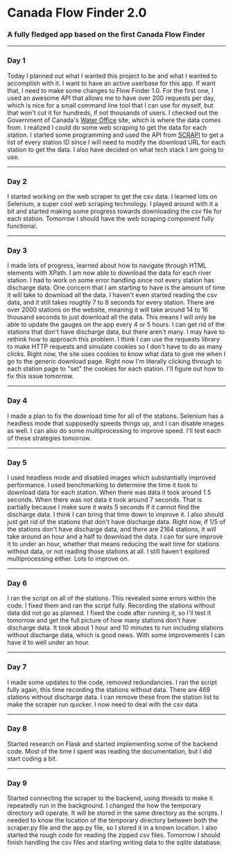 # Canada Flow Finder 2.0
### A fully fledged app based on the first Canada Flow Finder

---
### Day 1
Today I planned out what I wanted this project to be and what I wanted to accomplish with it. I want to have an active userbase for this app. If want that, I need to make some changes to Flow Finder 1.0. For the first one, I used an awesome API that allows me to have over 200 requests per day, which is nice for a small command line tool that I can use for myself, but that won't cut it for hundreds, if not thousands of users. I checked out the Government of Canada's [Water Office](https://wateroffice.ec.gc.ca/) site, which is where the data comes from. I realized I could do some web scraping to get the data for each station. I started some programming and used the API from [SCRAPI](https://scrap2api.web.app/) to get a list of every station ID since I will need to modify the download URL for each station to get the data. I also have decided on what tech stack I am going to use.

---
### Day 2
I started working on the web scraper to get the csv data. I learned lots on Selenium, a super cool web scraping technology. I played around with it a bit and started making some progress towards downloading the csv file for each station. Tomorrow I should have the web scraping component fully functional. 

--- 
### Day 3
I made lots of progress, learned about how to navigate through HTML elements with XPath. I am now able to download the data for each river station. I had to work on some error handling since not every station has discharge data. One concern that I am starting to have is the amount of time it will take to download all the data. I haven't even started reading the csv data, and it still takes roughly 7 to 8 seconds for every station. There are over 2000 stations on the website, meaning it will take around 14 to 16 thousand seconds to just download all the data. This means I will only be able to update the gauges on the app every 4 or 5 hours. I can get rid of the stations that don't have discharge data, but there aren't many. I may have to rethink how to approach this problem. I think I can use the requests library to make HTTP requests and simulate cookies so I don't have to do as many clicks. Right now, the site uses cookies to know what data to give me when I go to the generic download page. Right now I'm literally clicking through to each station page to "set" the cookies for each station. I'll figure out how to fix this issue tomorrow. 

--- 
### Day 4
I made a plan to fix the download time for all of the stations. Selenium has a headless mode that supposedly speeds things up, and I can disable images as well. I can also do some multiprocessing to improve speed. I'll test each of these strategies tomorrow. 

--- 
### Day 5
I used headless mode and disabled images which substantially improved performance. I used benchmarking to determine the time it took to download data for each station. When there was data it took around 1.5 seconds. When there was not data it took around 7 seconds. That is partially because I make sure it waits 5 seconds if it cannot find the discharge data. I think I can bring that time down to improve it. I also should just get rid of the stations that don't have discharge data. Right now, if 1/5 of the stations don't have discharge data, and there are 2164 stations, it will take around an hour and a half to download the data. I can for sure improve it to under an hour, whether that means reducing the wait time for stations without data, or not reading those stations at all. I still haven't explored multiprocessing either. Lots to improve on. 

---
### Day 6
I ran the script on all of the stations. This revealed some errors within the code. I fixed them and ran the script fully. Recording the stations without data did not go as planned. I fixed the code after running it, so I'll test it tomorrow and get the full picture of how many stations don't have discharge data. It took about 1 hour and 10 minutes to run including stations without discharge data, which is good news. With some improvements I can have it to well under an hour. 

--- 
### Day 7
I made some updates to the code, removed redundancies. I ran the script fully again, this time recording the stations without data. There are 469 stations without discharge data. I can remove these from the station list to make the scraper run quicker. I now need to deal with the csv data. 

--- 
### Day 8
Started research on Flask and started implementing some of the backend code. Most of the time I spent was reading the documentation, but I did start coding a bit. 

---
### Day 9
Started connecting the scraper to the backend, using threads to make it repeatedly run in the background. I changed the how the temporary directory will operate. It will be stored in the same directory as the scripts. I needed to know the location of the temporary directory between both the scraper.py file and the app.py file, so I stored it in a known location. I also started the rough code for reading the zipped csv files. Tomorrow I should finish handling the csv files and starting writing data to the sqlite database. 